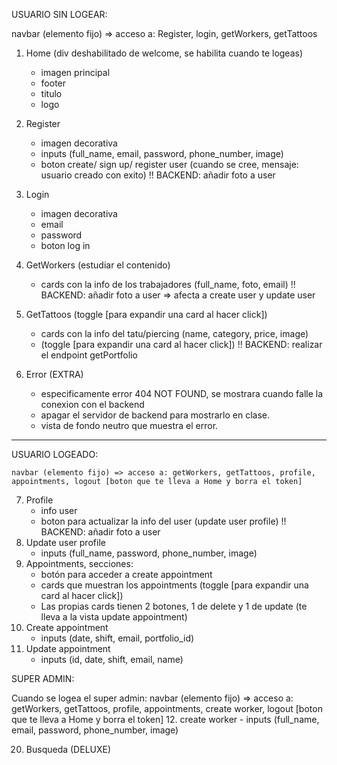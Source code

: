 USUARIO SIN LOGEAR:

   navbar (elemento fijo) => acceso a: Register, login, getWorkers, getTattoos
1. Home (div deshabilitado de welcome, se habilita cuando te logeas)
    - imagen principal
    - footer
    - titulo
    - logo

2. Register
    - imagen decorativa
    - inputs (full_name, email, password, phone_number, image)
    - boton create/ sign up/ register user (cuando se cree, mensaje: usuario creado con exito)
    !! BACKEND: añadir foto a user

3. Login
    - imagen decorativa
    - email
    - password
    - boton log in

4. GetWorkers (estudiar el contenido)
    - cards con la info de los trabajadores (full_name, foto, email) 
    !! BACKEND: añadir foto a user => afecta a create user y update user

5. GetTattoos (toggle [para expandir una card al hacer click])
    - cards con la info del tatu/piercing (name, category, price, image)
    - (toggle [para expandir una card al hacer click])
    !! BACKEND: realizar el endpoint getPortfolio

6. Error (EXTRA)
    - especificamente error 404 NOT FOUND, se mostrara cuando falle la conexion con el backend
    - apagar el servidor de backend para mostrarlo en clase.
    - vista de fondo neutro que muestra el error.     

------------------------------------------------------------------------

USUARIO LOGEADO:

    navbar (elemento fijo) => acceso a: getWorkers, getTattoos, profile, appointments, logout [boton que te lleva a Home y borra el token]
7. Profile
    - info user
    - boton para actualizar la info del user (update user profile)
    !! BACKEND: añadir foto a user
8. Update user profile 
    - inputs (full_name, password, phone_number, image)
9. Appointments, secciones:
    - botón para acceder a create appointment
    - cards que muestran los appointments (toggle [para expandir una card al hacer click])
    - Las propias cards tienen 2 botones, 1 de delete y 1 de update (te lleva a la vista update appointment)
10. Create appointment
    - inputs (date, shift, email, portfolio_id)
11. Update appointment
    - inputs (id, date, shift, email, name)

SUPER ADMIN:

Cuando se logea el super admin:
    navbar (elemento fijo) => acceso a: getWorkers, getTattoos, profile, appointments, create worker, logout [boton que te lleva a Home y borra el token]
12. create worker
    - inputs (full_name, email, password, phone_number, image)

20. Busqueda (DELUXE)